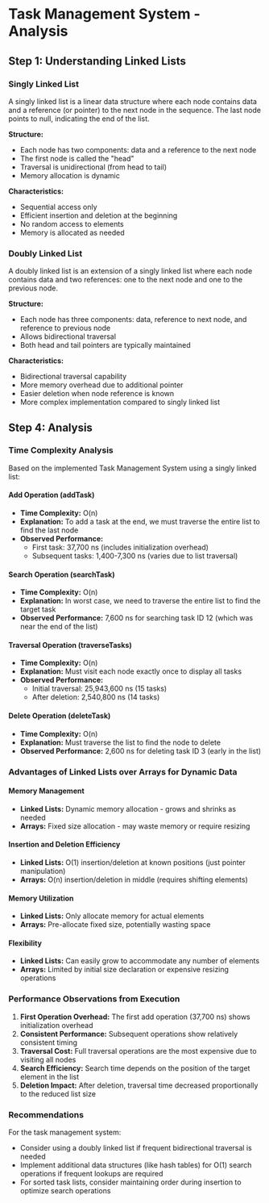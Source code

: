 # Task Management System - Analysis

## Step 1: Understanding Linked Lists

### Singly Linked List
A singly linked list is a linear data structure where each node contains data and a reference (or pointer) to the next node in the sequence. The last node points to null, indicating the end of the list.

**Structure:**
- Each node has two components: data and a reference to the next node
- The first node is called the "head"
- Traversal is unidirectional (from head to tail)
- Memory allocation is dynamic

**Characteristics:**
- Sequential access only
- Efficient insertion and deletion at the beginning
- No random access to elements
- Memory is allocated as needed

### Doubly Linked List
A doubly linked list is an extension of a singly linked list where each node contains data and two references: one to the next node and one to the previous node.

**Structure:**
- Each node has three components: data, reference to next node, and reference to previous node
- Allows bidirectional traversal
- Both head and tail pointers are typically maintained

**Characteristics:**
- Bidirectional traversal capability
- More memory overhead due to additional pointer
- Easier deletion when node reference is known
- More complex implementation compared to singly linked list

## Step 4: Analysis

### Time Complexity Analysis

Based on the implemented Task Management System using a singly linked list:

#### Add Operation (addTask)
- **Time Complexity:** O(n)
- **Explanation:** To add a task at the end, we must traverse the entire list to find the last node
- **Observed Performance:** 
  - First task: 37,700 ns (includes initialization overhead)
  - Subsequent tasks: 1,400-7,300 ns (varies due to list traversal)

#### Search Operation (searchTask)
- **Time Complexity:** O(n)
- **Explanation:** In worst case, we need to traverse the entire list to find the target task
- **Observed Performance:** 7,600 ns for searching task ID 12 (which was near the end of the list)

#### Traversal Operation (traverseTasks)
- **Time Complexity:** O(n)
- **Explanation:** Must visit each node exactly once to display all tasks
- **Observed Performance:** 
  - Initial traversal: 25,943,600 ns (15 tasks)
  - After deletion: 2,540,800 ns (14 tasks)

#### Delete Operation (deleteTask)
- **Time Complexity:** O(n)
- **Explanation:** Must traverse the list to find the node to delete
- **Observed Performance:** 2,600 ns for deleting task ID 3 (early in the list)

### Advantages of Linked Lists over Arrays for Dynamic Data

#### Memory Management
- **Linked Lists:** Dynamic memory allocation - grows and shrinks as needed
- **Arrays:** Fixed size allocation - may waste memory or require resizing

#### Insertion and Deletion Efficiency
- **Linked Lists:** O(1) insertion/deletion at known positions (just pointer manipulation)
- **Arrays:** O(n) insertion/deletion in middle (requires shifting elements)

#### Memory Utilization
- **Linked Lists:** Only allocate memory for actual elements
- **Arrays:** Pre-allocate fixed size, potentially wasting space

#### Flexibility
- **Linked Lists:** Can easily grow to accommodate any number of elements
- **Arrays:** Limited by initial size declaration or expensive resizing operations

### Performance Observations from Execution

1. **First Operation Overhead:** The first add operation (37,700 ns) shows initialization overhead
2. **Consistent Performance:** Subsequent operations show relatively consistent timing
3. **Traversal Cost:** Full traversal operations are the most expensive due to visiting all nodes
4. **Search Efficiency:** Search time depends on the position of the target element in the list
5. **Deletion Impact:** After deletion, traversal time decreased proportionally to the reduced list size

### Recommendations

For the task management system:
- Consider using a doubly linked list if frequent bidirectional traversal is needed
- Implement additional data structures (like hash tables) for O(1) search operations if frequent lookups are required
- For sorted task lists, consider maintaining order during insertion to optimize search operations
